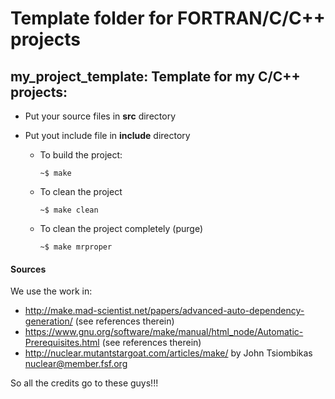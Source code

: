 # Template folder for FORTRAN/C/C++ projects

## my_project_template: Template for my C/C++ projects:

* Put your source files in **src** directory
* Put yout include file in **include** directory

  * To build the project:

    `~$ make`

  * To clean the project

    `~$ make clean`

  * To clean the project completely (purge)

    `~$ make mrproper`
    
#### Sources ####
We use the work in:

* http://make.mad-scientist.net/papers/advanced-auto-dependency-generation/ (see references therein)
* https://www.gnu.org/software/make/manual/html_node/Automatic-Prerequisites.html (see references therein)
* http://nuclear.mutantstargoat.com/articles/make/ by John Tsiombikas nuclear@member.fsf.org

So all the credits go to these guys!!!
